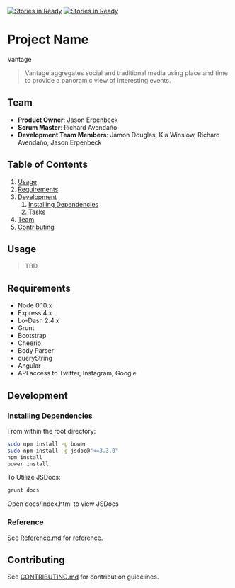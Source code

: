 [![Stories in Ready](https://badge.waffle.io/EXPLOSIVE-FALCON/Global-View.png?label=ready&title=Ready)](https://waffle.io/EXPLOSIVE-FALCON/Global-View)
[![Stories in Ready](https://badge.waffle.io/explosive-falcon/global-view.png?label=ready&title=Ready)](https://waffle.io/explosive-falcon/global-view)
# Project Name
Vantage
> Vantage aggregates social and traditional media using place and time to provide a panoramic view of interesting events.

## Team

  - __Product Owner__: Jason Erpenbeck
  - __Scrum Master__: Richard Avendaño
  - __Development Team Members__: Jamon Douglas, Kia Winslow, Richard Avendaño, Jason Erpenbeck
  
## Table of Contents

1. [Usage](#Usage)
1. [Requirements](#requirements)
1. [Development](#development)
    1. [Installing Dependencies](#installing-dependencies)
    1. [Tasks](#tasks)
1. [Team](#team)
1. [Contributing](#contributing)

## Usage

> TBD

## Requirements

- Node 0.10.x
- Express 4.x
- Lo-Dash 2.4.x
- Grunt
- Bootstrap
- Cheerio
- Body Parser
- queryString
- Angular
- API access to Twitter, Instagram, Google

## Development

### Installing Dependencies

From within the root directory:

```sh
sudo npm install -g bower
sudo npm install -g jsdoc@"<=3.3.0"
npm install
bower install
```

To Utilize JSDocs:
```sh
grunt docs
```
Open docs/index.html to view JSDocs

### Reference 

See [Reference.md](https://github.com/EXPLOSIVE-FALCON/Global-View/blob/master/reference.md) for reference.

<!-- ### Roadmap

View the project roadmap [here](LINK_TO_PROJECT_ISSUES) -->


## Contributing

See [CONTRIBUTING.md](CONTRIBUTING.md) for contribution guidelines.
